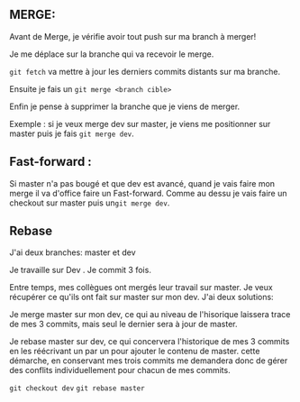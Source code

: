 ## MERGE:

Avant de Merge, je vérifie avoir tout push sur ma branch à merger!

Je me déplace sur la branche qui va recevoir le merge.

`git fetch` va mettre à jour les derniers commits distants sur ma branche.

Ensuite je fais un `git merge <branch cible>`

Enfin je pense à supprimer la branche que je viens de merger.

Exemple : si je veux merge dev sur master,  je viens me positionner sur master puis je fais `git merge dev`.

## Fast-forward : 

Si master n'a pas bougé et que dev est avancé, quand je vais faire mon merge il va d'office faire un Fast-forward.
Comme au dessu je vais faire un checkout sur master puis un`git merge dev`.

## Rebase

J'ai deux branches: master  et dev

Je travaille sur Dev . Je commit 3 fois. 

Entre temps, mes collègues ont mergés leur travail sur master.
 Je veux récupérer ce qu'ils ont fait sur master sur mon dev. 
 J'ai deux solutions: 
 
 Je merge master sur mon dev, ce qui au niveau de l'hisorique  laissera  trace de mes 3 commits, mais seul le dernier sera à jour de master. 

 Je rebase master sur dev, ce qui concervera l'historique de mes 3 commits en les réécrivant un par un pour ajouter le contenu de master. cette démarche, en conservant mes trois commits me demandera donc de gérer des conflits individuellement pour chacun de mes commits.

`git checkout dev`
`git rebase master`



